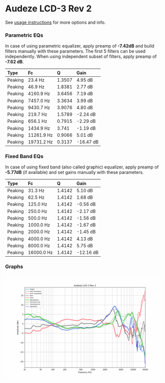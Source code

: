 # Audeze LCD-3 Rev 2
See [usage instructions](https://github.com/jaakkopasanen/AutoEq#usage) for more options and info.

### Parametric EQs
In case of using parametric equalizer, apply preamp of **-7.42dB** and build filters manually
with these parameters. The first 5 filters can be used independently.
When using independent subset of filters, apply preamp of **-7.62 dB**.

| Type    | Fc         |      Q | Gain      |
|:--------|:-----------|:-------|:----------|
| Peaking | 23.4 Hz    | 1.3507 | 4.95 dB   |
| Peaking | 46.9 Hz    | 1.8381 | 2.77 dB   |
| Peaking | 4160.9 Hz  | 3.6456 | 7.19 dB   |
| Peaking | 7457.0 Hz  | 3.3634 | 3.99 dB   |
| Peaking | 9430.7 Hz  | 3.9076 | 4.80 dB   |
| Peaking | 219.7 Hz   | 1.5789 | -2.24 dB  |
| Peaking | 656.1 Hz   | 0.7915 | -2.29 dB  |
| Peaking | 1434.9 Hz  | 3.741  | -1.19 dB  |
| Peaking | 11261.9 Hz | 0.9066 | 5.01 dB   |
| Peaking | 19731.2 Hz | 0.3137 | -16.47 dB |

### Fixed Band EQs
In case of using fixed band (also called graphic) equalizer, apply preamp of **-5.77dB**
(if available) and set gains manually with these parameters.

| Type    | Fc         |      Q | Gain      |
|:--------|:-----------|:-------|:----------|
| Peaking | 31.3 Hz    | 1.4142 | 5.10 dB   |
| Peaking | 62.5 Hz    | 1.4142 | 1.68 dB   |
| Peaking | 125.0 Hz   | 1.4142 | -0.56 dB  |
| Peaking | 250.0 Hz   | 1.4142 | -2.17 dB  |
| Peaking | 500.0 Hz   | 1.4142 | -1.56 dB  |
| Peaking | 1000.0 Hz  | 1.4142 | -1.67 dB  |
| Peaking | 2000.0 Hz  | 1.4142 | -1.45 dB  |
| Peaking | 4000.0 Hz  | 1.4142 | 4.13 dB   |
| Peaking | 8000.0 Hz  | 1.4142 | 5.75 dB   |
| Peaking | 16000.0 Hz | 1.4142 | -12.16 dB |

### Graphs
![](./Audeze%20LCD-3%20Rev%202.png)
